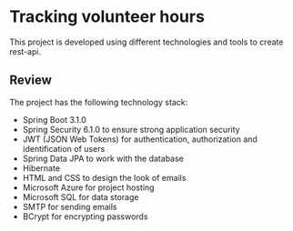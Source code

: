 # Tracking volunteer hours

This project is developed using different technologies and tools to create rest-api.

## Review

The project has the following technology stack:

- Spring Boot 3.1.0
- Spring Security 6.1.0 to ensure strong application security
- JWT (JSON Web Tokens) for authentication, authorization and identification of users
- Spring Data JPA to work with the database
- Hibernate 
- HTML and CSS to design the look of emails
- Microsoft Azure for project hosting
- Microsoft SQL for data storage
- SMTP for sending emails
- BCrypt for encrypting passwords
